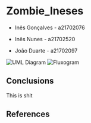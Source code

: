 # Zombie_Ineses

* Inês Gonçalves - a21702076

* Inês Nunes     - a21702520

* João Duarte    - a21702097

![UML Diagram](https://i.imgur.com/nBJECWs.png)
![Fluxogram](https://i.imgur.com/OekKzJl.png)

## Conclusions
This is shit


## References

